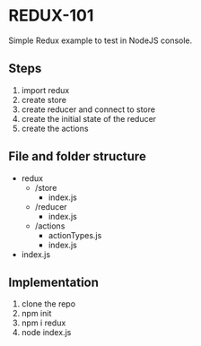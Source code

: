 # REDUX-101
Simple Redux example to test in NodeJS console.

## Steps
1) import redux
2) create store
3) create reducer and connect to store
4) create the initial state of the reducer
5) create the actions

## File and folder structure
- redux
  - /store
    - index.js
  - /reducer
    - index.js
  - /actions
    - actionTypes.js
    - index.js
- index.js

## Implementation
1) clone the repo
2) npm init
3) npm i redux
4) node index.js
